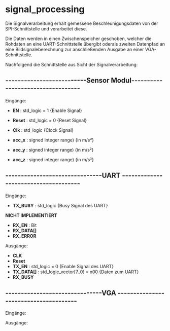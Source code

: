 # signal_processing

Die Signalverarbeitung erhält gemessene Beschleunigungsdaten von der SPI-Schnittstelle und verarbeitet diese.

Die Daten werden in einen Zwischenspeicher geschoben, welcher die Rohdaten  an eine UART-Schnittstelle übergibt oderals zweiten Datenpfad an eine Bildsignaleberechnung zur anschließenden Ausgabe an einer VGA-Schnittstelle.

Nachfolgend die Schnittstelle aus Sicht der Signalverarbeitung:


## --------------------------Sensor Modul----------------------------------

Eingänge:

* **EN** 	  : std_logic = 1 {Enable Signal}
* **Reset** :	std_logic = 0 {Reset Signal}
* **Clk**   :	std_logic     {Clock Signal}

* **acc_x** : signed integer range) {in m/s²}
* **acc_y** : signed integer range) {in m/s²}
* **acc_z** : signed integer range) {in m/s²}



## -------------------------------UART -------------------------------------

Eingänge:

* **TX_BUSY**    : std_logic {Busy Signal des UART}

**NICHT IMPLEMENTIERT**
* **RX_EN** : Bit
* **RX_DATA[]**
* **RX_ERROR**


Ausgänge:

* **CLK**
* **Reset**
* **TX_EN**      : std_logic = 0 {Enable Signal des UART}
* **TX_DATA[]**  : std_logic_vector[7..0] = x00 {Daten zum UART}
* **RX_BUSY**

## -------------------------------VGA --------------------------------------

Eingänge:

Ausgänge:
